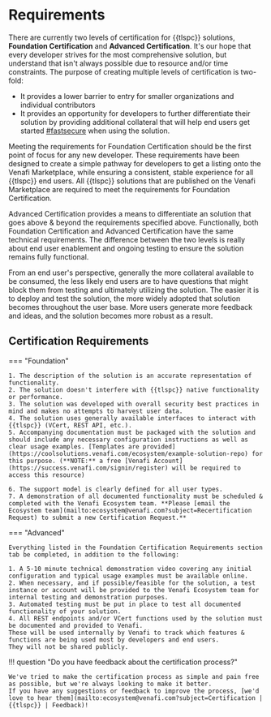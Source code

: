 # Requirements

There are currently two levels of certification for {{tlspc}} solutions, **Foundation Certification** and **Advanced Certification**.
It's our hope that every developer strives for the most comprehensive solution, but understand that isn't always possible due to resource and/or time constraints.
The purpose of creating multiple levels of certification is two-fold:

- It provides a lower barrier to entry for smaller organizations and individual contributors
- It provides an opportunity for developers to further differentiate their solution by providing additional collateral that will help end users get started [#fastsecure](https://www.venafi.com/blog/why-fastsecure-future-machine-identity-management) when using the solution.

Meeting the requirements for Foundation Certification should be the first point of focus for any new developer.
These requirements have been designed to create a simple pathway for developers to get a listing onto the Venafi Marketplace, while ensuring a consistent, stable experience for all {{tlspc}} end users.
All {{tlspc}} solutions that are published on the Venafi Marketplace are required to meet the requirements for Foundation Certification.

Advanced Certification provides a means to differentiate an solution that goes above & beyond the requirements specified above.
Functionally, both Foundation Certification and Advanced Certification have the same technical requirements.
The difference between the two levels is really about end user enablement and ongoing testing to ensure the solution remains fully functional. 

From an end user's perspective, generally the more collateral available to be consumed, the less likely end users are to have questions that might block them from testing and ultimately utilizing the solution.
The easier it is to deploy and test the solution, the more widely adopted that solution becomes throughout the user base.
More users generate more feedback and ideas, and the solution becomes more robust as a result.

## Certification Requirements

=== "Foundation"

    1. The description of the solution is an accurate representation of functionality.
    2. The solution doesn't interfere with {{tlspc}} native functionality or performance.
    3. The solution was developed with overall security best practices in mind and makes no attempts to harvest user data.
    4. The solution uses generally available interfaces to interact with {{tlspc}} (VCert, REST API, etc.).
    5. Accompanying documentation must be packaged with the solution and should include any necessary configuration instructions as well as clear usage examples. [Templates are provided](https://coolsolutions.venafi.com/ecosystem/example-solution-repo) for this purpose. (**NOTE:** a free [Venafi Account](https://success.venafi.com/signin/register) will be required to access this resource)

    6. The support model is clearly defined for all user types.
    7. A demonstration of all documented functionality must be scheduled & completed with the Venafi Ecosystem team. **Please [email the Ecosystem team](mailto:ecosystem@venafi.com?subject=Recertification Request) to submit a new Certification Request.**

=== "Advanced"

    Everything listed in the Foundation Certification Requirements section tab be completed, in addition to the following:

    1. A 5-10 minute technical demonstration video covering any initial configuration and typical usage examples must be available online.
    2. When necessary, and if possible/feasible for the solution, a test instance or account will be provided to the Venafi Ecosystem team for internal testing and demonstration purposes.
    3. Automated testing must be put in place to test all documented functionality of your solution.
    4. All REST endpoints and/or VCert functions used by the solution must be documented and provided to Venafi.
    These will be used internally by Venafi to track which features & functions are being used most by developers and end users.
    They will not be shared publicly.

!!! question "Do you have feedback about the certification process?"

    We've tried to make the certification process as simple and pain free as possible, but we're always looking to make it better.
    If you have any suggestions or feedback to improve the process, [we'd love to hear them](mailto:ecosystem@venafi.com?subject=Certification | {{tlspc}} | Feedback)!
